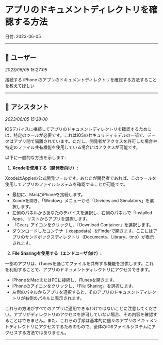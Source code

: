 # アプリのドキュメントディレクトリを確認する方法

日付: 2023-06-05

---

## 👤 ユーザー
*2023/06/05 15:27:05*

接続する iPhone のアプリのドキュメントディレクトリを確認する方法することを教えてほしい

---

## 🤖 アシスタント
*2023/06/05 15:28:00*

iOSデバイスに接続してアプリのドキュメントディレクトリを確認するためには、特定のツールが必要です。これはiOSのセキュリティモデルの一部で、データはアプリ間で隔離されています。ただし、開発者がアクセスを許可した場合や特定のファイル共有機能を使用している場合にはアクセスが可能です。

以下に一般的な方法を示します:

1. **Xcodeを使用する（開発者向け）:**

XcodeはAppleの公式開発ツールです。あなたが開発者であれば、このツールを使用してアプリのファイルシステムを確認することが可能です。

- 最初に、MacにiPhoneを接続します。
- Xcodeを開き、「Window」メニューから「Devices and Simulators」を選択します。
- 左側のパネルからあなたのデバイスを選択し、右側のパネルで「Installed Apps」リストからアプリを選択します。
- 「Gear」アイコンをクリックし、「Download Container」を選択します。
- ダウンロードしたコンテナ（.xcappdata）をFinderで開きます。ここにはアプリのサンドボックスディレクトリ（Documents、Library、tmp）が表示されます。

2. **File Sharingを使用する（エンドユーザ向け）:**

一部のアプリは、iTunesを通じてファイルを共有する機能を提供します。これを利用することで、アプリのドキュメントディレクトリにアクセスできます。

- iPhoneをMacまたはPCに接続し、iTunesを開きます。
- iPhoneのアイコンをクリックし、「File Sharing」を選択します。
- 左側のパネルからアプリを選択すると、そのアプリのドキュメントディレクトリが右側のパネルに表示されます。

これらの方法がすべてのアプリに適用できるわけではないことに注意してください。アプリがディレクトリのアクセスを許可していない場合、その内容を確認することはできません。また、これらの手順は基本的に個々のアプリのドキュメントディレクトリにアクセスするためのもので、全体のiOSファイルシステムにアクセスする方法ではありません。

---
